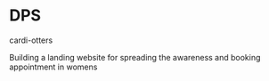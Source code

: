 # DPS
cardi-otters

Building a landing website for spreading the awareness and booking appointment in womens